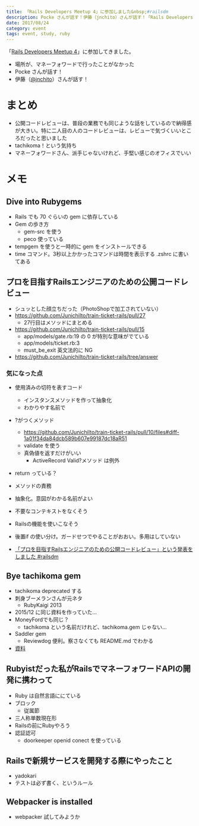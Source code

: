 ```yaml
---
title: 「Rails Developers Meetup 4」に参加しました&nbsp;#railsdm
description: Pocke さんが話す！伊藤（jnchito）さんが話す！「Rails Developers Meetup 4」に参加してきました
date: 2017/08/24
category: event
tags: event, study, ruby
---
```


「[Rails Developers Meetup 4](https://rails-developers-meetup.connpass.com/event/62792/)」に参加してきました。

- 場所が、マネーフォワードで行ったことがなかった
- Pocke さんが話す！
- 伊藤（[@jnchito](https://twitter.com/jnchito/)）さんが話す！

# まとめ

- 公開コードレビューは、普段の業務でも同じような話をしているので納得感が大きい。特に二人目の人のコードレビューは、レビューで気づくいいところだったと思いました
- tachikoma！という気持ち
- マネーフォワードさん、派手じゃないけれど、手堅い感じのオフィスでいい

# メモ

## Dive into Rubygems

- Rails でも 70 ぐらいの gem に依存している
- Gem の歩き方
  - gem-src を使う
  - peco 使っている
- tempgem を使うと一時的に gem をインストールできる
- time コマンド。3秒以上かかったコマンドは時間を表示する .zshrc に書いてある

## プロを目指すRailsエンジニアのための公開コードレビュー

- シュッとした顔立ちだった（PhotoShopで加工されていない）
- https://github.com/JunichiIto/train-ticket-rails/pull/27
  - 27行目はメソッドにまとめる
- https://github.com/JunichiIto/train-ticket-rails/pull/15
  - app/models/gate.rb:19 の 0 が特別な意味がでている
  - app/models/ticket.rb:3
  - must_be_exit 英文法的に NG
- https://github.com/JunichiIto/train-ticket-rails/tree/answer

### 気になった点

- 使用済みの切符を表すコード
  - インスタンスメソッドを作って抽象化
  - わかりやす名前で
- ?がつくメソッド
  - https://github.com/JunichiIto/train-ticket-rails/pull/10/files#diff-1a01f34da84dcb589b607e99187dc18aR51
  - validate を使う
  - 真偽値を返すだけがいい
    - ActiveRecord Valid?メソッド は例外
- return っている？

- メソッドの責務
- 抽象化。意図がわかる名前がよい
- 不要なコンテキストをなくそう
- Railsの機能を使いこなそう
- 後置if の使い分け。ガードせつでやることがおおい。多用はしていない

- [「プロを目指すRailsエンジニアのための公開コードレビュー」という発表をしました #railsdm](http://blog.jnito.com/entry/2017/08/26/090024)

## Bye tachikoma gem

- tachikoma deprecated する
- 刺身ブーメランさんが元ネタ
  - RubyKaigi 2013
- 2015/12 に同じ資料を作っていた...
- MoneyFordでも同じ？
  - tachikoma という名前だけれど、tachikoma.gem じゃない...
- Saddler gem
  - Reviewdog 便利。察さなくても README.md でわかる
- [資料](https://www.slideshare.net/sanemat/byetachikomagem)

## Rubyistだった私がRailsでマネーフォワードAPIの開発に携わって

- Ruby は自然言語ににている
- ブロック
  - 従属節
- 三人称単数現在形
- Railsの前にRubyやろう
- 認証認可
  - doorkeeper openid conect を使っている

## Railsで新規サービスを開発する際にやったこと

- yadokari
- テストは必ず書く、というルール

## Webpacker is installed

- webpacker 試してみようか
